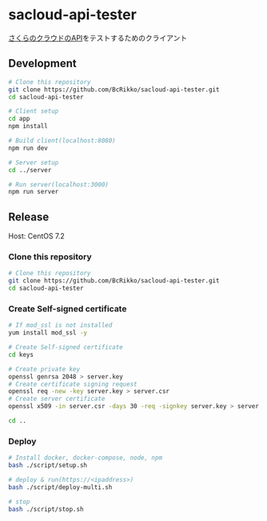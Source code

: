 # sacloud-api-tester

[さくらのクラウドのAPI](http://developer.sakura.ad.jp/cloud/api/1.1/)をテストするためのクライアント


## Development

```bash
# Clone this repository
git clone https://github.com/BcRikko/sacloud-api-tester.git
cd sacloud-api-tester

# Client setup
cd app
npm install

# Build client(localhost:8080)
npm run dev

# Server setup
cd ../server

# Run server(localhost:3000)
npm run server
```


## Release

Host: CentOS 7.2


### Clone this repository

```bash
# Clone this repository
git clone https://github.com/BcRikko/sacloud-api-tester.git
cd sacloud-api-tester
```


### Create Self-signed certificate

```bash
# If mod_ssl is not installed
yum install mod_ssl -y

# Create Self-signed certificate
cd keys

# Create private key
openssl genrsa 2048 > server.key
# Create certificate signing request
openssl req -new -key server.key > server.csr
# Create server certificate
openssl x509 -in server.csr -days 30 -req -signkey server.key > server.crt

cd ..
```


### Deploy

```bash
# Install docker, docker-compose, node, npm
bash ./script/setup.sh

# deploy & run(https://<ipaddress>)
bash ./script/deploy-multi.sh

# stop
bash ./script/stop.sh
```
